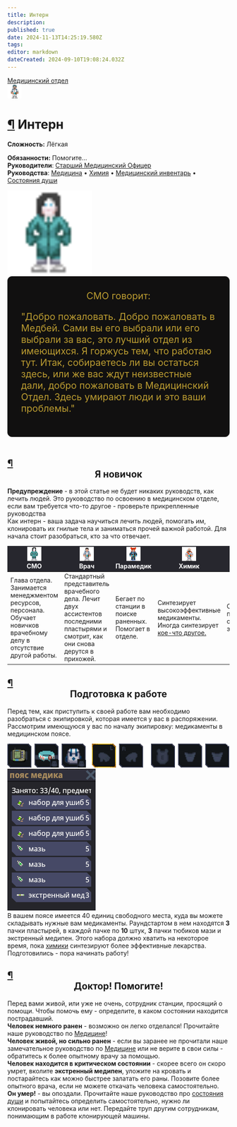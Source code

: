 ```yaml
---
title: Интерн
description: 
published: true
date: 2024-11-13T14:25:19.580Z
tags: 
editor: markdown
dateCreated: 2024-09-10T19:08:24.032Z
---
```


<div style="display: flex; justify-content: center;"><div class="roles-passport med">
  <div class="title med"><a href="/roles/medicaldepartment" class="is-internal-link is-valid-page">Медицинский отдел</a></div>
  <div>
    <div><div><img src="/roles/intern.png"></div></div>
  <div><div>
    <h1 id="интерн" class="toc-header"><a class="toc-anchor" href="#интерн">¶</a> Интерн</h1>
    <p><strong>Сложность:</strong> Лёгкая</p>
    <strong>Обязанности:</strong> Помогите...<br>
    <b>Руководители</b>: <a href="/roles/chiefmedicalofficer" title="Старший Медицинский Офицер" class="is-internal-link is-valid-page">Старший Медицинский Офицер</a><br>
    <b>Руководства</b>: <a href="/guides/medicine" title="Медицина" class="is-internal-link is-valid-page">Медицина</a> • <a href="/guides/chemistry" title="Химия" class="is-internal-link is-valid-page">Химия</a> • <a href="/guides/medicalequipment" title="Медицинский инвентарь" class="is-internal-link is-valid-page">Медицинский инвентарь</a> • <a href="/guides/soul" title="Состояния души" class="is-internal-link is-valid-page">Состояния души</a>
  </div></div>
  </div>
</div>
</div>
<p>
</p><div class="floatright"><a href="/roles/chiefmedicalofficer" class="image is-internal-link is-valid-page" title="128"><img alt="chiefmedicalofficer.png" src="/roles/chiefmedicalofficer.png" decoding="async" width="192" height="192" data-file-width="114" data-file-height="192"></a></div><div> 

</div><div style="display: flex; flex-flow: row wrap; border: 1px solid #111010; border-radius: 10px; background-color: #111010; padding: 30px; color: #BB9C31; font-size: 16pt; justify-content: center; align-items: center;">СМО говорит:
<p>"Добро пожаловать. Добро пожаловать в Медбей. Сами вы его выбрали или его выбрали за вас, это лучший отдел из имеющихся. Я горжусь тем, что работаю тут. Итак, собираетесь ли вы остаться здесь, или же вас ждут неизвестные дали, добро пожаловать в Медицинский Отдел. Здесь умирают люди и это ваши проблемы."<br></p></div><br>
<noinclude><p></p>
<h2 id="я-новичок" class="toc-header"><a class="toc-anchor" href="#я-новичок">¶</a> <center>Я новичок</center></h2>
<p><strong>Предупреждение</strong> - в этой статье не будет никаких руководств, как лечить людей. Это руководство по освоению в медицинском отделе, если вам требуется что-то другое - проверьте прикрепленные руководства<br>
Как интерн - ваша задача научиться лечить людей, помогать им, клонировать их гнилые тела и заниматься прочей важной работой. Для начала стоит разобраться, кто за что отвечает.</p>
<div><center>
  <table class="medical-table">
    <thead>
      <tr style="font-weight:bold; text-align:center; vertical-align:middle; background-color:#27272E; color:#FFF;">
        <td><a href="/roles/chiefmedicalofficer"title="СМО"><img src="/roles/chiefmedicalofficer.png" class="role-icon" alt="СМО"></a><br>СМО</td>
        <td><a href="/roles/doctor" title="Врач"><img src="/roles/doctor.png" class="role-icon" alt="Врач"></a><br>Врач</td>
        <td><a href="/roles/paramedic" title="парамедик" ><img src="/roles/paramedic.png" class="role-icon" alt="Парамедик"></a><br>Парамедик</td>
        <td><a href="/roles/chemist" title="Химик" ><img src="/roles/chemist.png" class="role-icon" alt="Химик"></a><br>Химик</td>
        <td><a href="/roles/psychologist" title="Психолог" ><img src="/roles/psyschologistmeow.png" class="role-icon" alt="Психолог"></a><br>Психолог</td>
        <td><a class="mw-selflink selflink"><img src="/roles/intern.png" class="role-icon" alt="Интерн"></a><br>Интерн</td>
      </tr>
 </thead>
      <tr>
        <td>Глава отдела. Занимается менеджментом ресурсов, персонала. Обучает новичков врачебному делу в отсутствие другой работы.</td>
        <td>Стандартный представитель врачебного дела. Лечит двух ассистентов последними пластырями и смотрит, как они снова дерутся в прихожей.</td>
        <td>Бегает по станции в поиске раненных. Помогает в отделе.</td>
        <td>Синтезирует высокоэффективные медикаменты. Иногда синтезирует <a href="/guides/chemistry" title="Химия" class="is-internal-link is-valid-page">кое-что другое.</a></td>
        <td>Следит за психическим состоянием экипажа.</td>
        <td>Самый младший персонал отдела. Избивают раненных аптечками в попытках вылечить раны.</td>
      </tr>
    </tbody>
  </table>
</center>
</div>
<p></p>
<h2 id="подготовка-к-работе" class="toc-header"><a class="toc-anchor" href="#подготовка-к-работе">¶</a> <center>Подготовка к работе</center></h2>
  <p>Перед тем, как приступить к своей работе вам необходимо разобраться с экипировкой, которая имеется у вас в распоряжении. Рассмотрим имеющуюся у вас по началу экипировку: медикаменты в медицинском поясе.<br>
</p><p><img src="/roles/med/intern_hud.png" alt="intern_hud.png"><br>
<img src="/roles/med/medical_belt_ui.png" alt="medical_belt_ui.png"><br>
В вашем поясе имеется 40 единиц свободного места, куда вы можете складывать нужные вам медикаменты. Раундстартом в нем находятся <b>3</b> пачки пластырей, в каждой пачке по <b>10</b> штук, <b>3</b> пачки тюбиков мази и экстренный медипен. Этого набора должно хватить на некоторое время, пока <a href="/roles/chemist" title="Химик" class="is-internal-link is-valid-page">химики</a> синтезируют более эффективные лекарства. Подготовились - пора начинать работу!</p>
<p></p>
<h2 id="доктор-помогите" class="toc-header"><a class="toc-anchor" href="#доктор-помогите">¶</a> <center>Доктор! Помогите!</center></h2>
<p>Перед вами живой, или уже не очень, сотрудник станции, просящий о помощи. Чтобы помочь ему - определите, в каком состоянии находится пострадавший.<br>
<b>Человек немного ранен</b> - возможно он легко отделался! Прочитайте наше руководство по <a href="/guides/medicine" title="Медицина" class="is-internal-link is-valid-page">Медицине</a>!<br>
<b>Человек живой, но сильно ранен</b> - если вы заранее не прочитали наше замечательное руководство по <a href="/guides/medicine" title="Медицина" class="is-internal-link is-valid-page">Медицине</a> или не верите в свои силы - обратитесь к более опытному врачу за помощью.<br>
<b>Человек находится в критическом состоянии</b> - скорее всего он скоро умрет, вколите <b>экстренный медипен</b>, уложите на кровать и постарайтесь как можно быстрее залатать его раны. Позовите более опытного врача, если не можете откачать человека самостоятельно.<br>
<b>Он умер!</b> - вы опоздали. Прочитайте наше руководство про <a href="/guides/soul" title="Душа" class="is-internal-link is-valid-page">состояния души</a> и попытайтесь определить самостоятельно, нужно ли клонировать человека или нет. Передайте труп другим сотрудникам, понимающим в работе клонирующей машины.
</p><br>
<div class="table"></div></noinclude></div></template><template slot="comments"><div><comments></comments></div></template></page></div>
<p></p>
<div class="table"></div>
